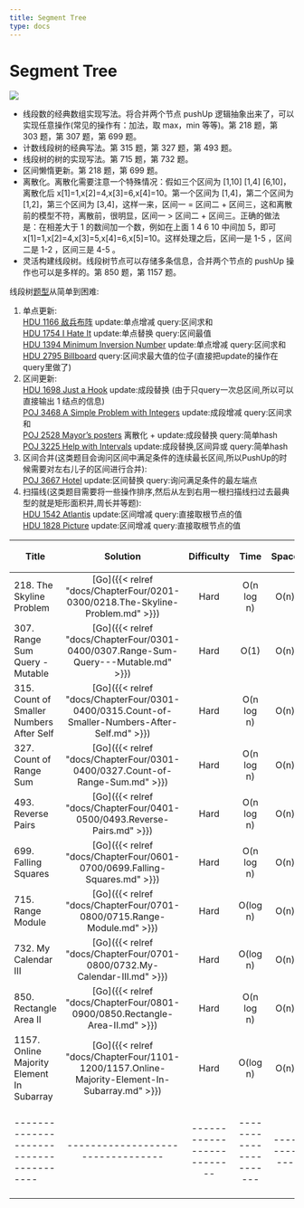```yaml
---
title: Segment Tree
type: docs
---
```


# Segment Tree

![](https://img.halfrost.com/Leetcode/Segment_Tree.png)

- 线段数的经典数组实现写法。将合并两个节点 pushUp 逻辑抽象出来了，可以实现任意操作(常见的操作有：加法，取 max，min 等等)。第 218 题，第 303 题，第 307 题，第 699 题。
- 计数线段树的经典写法。第 315 题，第 327 题，第 493 题。
- 线段树的树的实现写法。第 715 题，第 732 题。
- 区间懒惰更新。第 218 题，第 699 题。
- 离散化。离散化需要注意一个特殊情况：假如三个区间为 [1,10] [1,4] [6,10]，离散化后 x[1]=1,x[2]=4,x[3]=6,x[4]=10。第一个区间为 [1,4]，第二个区间为 [1,2]，第三个区间为 [3,4]，这样一来，区间一 = 区间二 + 区间三，这和离散前的模型不符，离散前，很明显，区间一 > 区间二 + 区间三。正确的做法是：在相差大于 1 的数间加一个数，例如在上面 1 4 6 10 中间加 5，即可 x[1]=1,x[2]=4,x[3]=5,x[4]=6,x[5]=10。这样处理之后，区间一是 1-5 ，区间二是 1-2 ，区间三是 4-5 。
- 灵活构建线段树。线段树节点可以存储多条信息，合并两个节点的 pushUp 操作也可以是多样的。第 850 题，第 1157 题。


线段树[题型](https://blog.csdn.net/xuechelingxiao/article/details/38313105)从简单到困难:

1. 单点更新:  
	[HDU 1166 敌兵布阵](http://acm.hdu.edu.cn/showproblem.php?pid=1166) update:单点增减 query:区间求和  
	[HDU 1754 I Hate It](http://acm.hdu.edu.cn/showproblem.php?pid=1754) update:单点替换 query:区间最值  
	[HDU 1394 Minimum Inversion Number](http://acm.hdu.edu.cn/showproblem.php?pid=1394) update:单点增减 query:区间求和  
	[HDU 2795 Billboard](http://acm.hdu.edu.cn/showproblem.php?pid=2795) query:区间求最大值的位子(直接把update的操作在query里做了)
2. 区间更新:  
	[HDU 1698 Just a Hook](http://acm.hdu.edu.cn/showproblem.php?pid=1698) update:成段替换 (由于只query一次总区间,所以可以直接输出 1 结点的信息)  
	[POJ 3468 A Simple Problem with Integers](http://poj.org/problem?id=3468) update:成段增减 query:区间求和  
	[POJ 2528 Mayor’s posters](http://poj.org/problem?id=2528) 离散化 + update:成段替换 query:简单hash  
	[POJ 3225 Help with Intervals](http://poj.org/problem?id=3225) update:成段替换,区间异或 query:简单hash
3. 区间合并(这类题目会询问区间中满足条件的连续最长区间,所以PushUp的时候需要对左右儿子的区间进行合并):  
	[POJ 3667 Hotel](http://poj.org/problem?id=3667) update:区间替换 query:询问满足条件的最左端点
4. 扫描线(这类题目需要将一些操作排序,然后从左到右用一根扫描线扫过去最典型的就是矩形面积并,周长并等题):  
	[HDU 1542 Atlantis](http://acm.hdu.edu.cn/showproblem.php?pid=1542) update:区间增减 query:直接取根节点的值  
	[HDU 1828 Picture](http://acm.hdu.edu.cn/showproblem.php?pid=1828) update:区间增减 query:直接取根节点的值

| Title | Solution | Difficulty | Time | Space | 收藏 |
| ----- | :--------: | :----------: | :----: | :-----: |:-----: |
|218. The Skyline Problem | [Go]({{< relref "docs/ChapterFour/0201-0300/0218.The-Skyline-Problem.md" >}})| Hard | O(n log n)| O(n)|❤️|
|307. Range Sum Query - Mutable | [Go]({{< relref "docs/ChapterFour/0301-0400/0307.Range-Sum-Query---Mutable.md" >}})| Hard | O(1)| O(n)||
|315. Count of Smaller Numbers After Self | [Go]({{< relref "docs/ChapterFour/0301-0400/0315.Count-of-Smaller-Numbers-After-Self.md" >}})| Hard | O(n log n)| O(n)||
|327. Count of Range Sum | [Go]({{< relref "docs/ChapterFour/0301-0400/0327.Count-of-Range-Sum.md" >}})| Hard | O(n log n)| O(n)|❤️|
|493. Reverse Pairs | [Go]({{< relref "docs/ChapterFour/0401-0500/0493.Reverse-Pairs.md" >}})| Hard | O(n log n)| O(n)||
|699. Falling Squares | [Go]({{< relref "docs/ChapterFour/0601-0700/0699.Falling-Squares.md" >}})| Hard | O(n log n)| O(n)|❤️|
|715. Range Module | [Go]({{< relref "docs/ChapterFour/0701-0800/0715.Range-Module.md" >}})| Hard | O(log n)| O(n)|❤️|
|732. My Calendar III  | [Go]({{< relref "docs/ChapterFour/0701-0800/0732.My-Calendar-III.md" >}})| Hard | O(log n)| O(n)|❤️|
|850. Rectangle Area II  | [Go]({{< relref "docs/ChapterFour/0801-0900/0850.Rectangle-Area-II.md" >}})| Hard | O(n log n)| O(n)|❤️|
|1157. Online Majority Element In Subarray | [Go]({{< relref "docs/ChapterFour/1101-1200/1157.Online-Majority-Element-In-Subarray.md" >}})| Hard | O(log n)| O(n)|❤️|
|---------------------------------------|---------------------------------|--------------------------|-----------------------|-----------|--------|